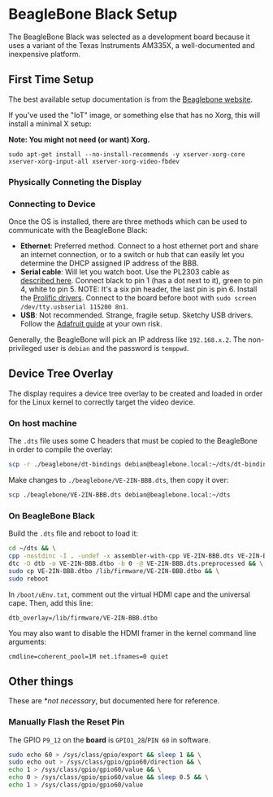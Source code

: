 # BeagleBone Black Setup

The BeagleBone Black was selected as a development board because it uses a variant of the Texas Instruments AM335X, a well-documented and inexpensive platform.

## First Time Setup

The best available setup documentation is from the [Beaglebone website](http://beagleboard.org/getting-started).

If you've used the "IoT" image, or something else that has no Xorg, this will install a minimal X setup:

**Note: You might not need (or want) Xorg.**

```
sudo apt-get install --no-install-recommends -y xserver-xorg-core xserver-xorg-input-all xserver-xorg-video-fbdev
```

### Physically Conneting the Display

### Connecting to Device

Once the OS is installed, there are three methods which can be used to communicate with the BeagleBone Black:

- **Ethernet**:
  Preferred method. Connect to a host ethernet port and share an internet connection, or to a switch or hub that can easily let you determine the DHCP assigned IP address of the BBB.
- **Serial cable**:
  Will let you watch boot. Use the PL2303 cable as [described here](https://elinux.org/Beagleboard:BeagleBone_Black_Serial#Adafruit_4_Pin_Cable_.28PL2303.29). Connect black to pin 1 (has a dot next to it), green to pin 4, white to pin 5. NOTE: It's a six pin header, the last pin is pin 6. Install the [Prolific drivers](http://www.prolific.com.tw/us/showproduct.aspx?p_id=229&pcid=41). Connect to the board before boot with `sudo screen /dev/tty.usbserial 115200 8n1`.
- **USB**:
  Not recommended. Strange, fragile setup. Sketchy USB drivers. Follow the [Adafruit guide](https://learn.adafruit.com/ssh-to-beaglebone-black-over-usb/overview) at your own risk.

Generally, the BeagleBone will pick an IP address like `192.168.x.2`. The non-privileged user is `debian` and the password is `temppwd`.

## Device Tree Overlay

The display requires a device tree overlay to be created and loaded in order for the Linux kernel to correctly target the video device.

### On host machine

The `.dts` file uses some C headers that must be copied to the BeagleBone in order to compile the overlay:

```sh
scp -r ./beaglebone/dt-bindings debian@beaglebone.local:~/dts/dt-bindings
```

Make changes to `./beaglebone/VE-2IN-BBB.dts`, then copy it over:

```sh
scp ./beaglebone/VE-2IN-BBB.dts debian@beaglebone.local:~/dts
```

### On BeagleBone Black

Build the `.dts` file and reboot to load it:

```sh
cd ~/dts && \
cpp -nostdinc -I . -undef -x assembler-with-cpp VE-2IN-BBB.dts VE-2IN-BBB.dts.preprocessed && \
dtc -O dtb -o VE-2IN-BBB.dtbo -b 0 -@ VE-2IN-BBB.dts.preprocessed && \
sudo cp VE-2IN-BBB.dtbo /lib/firmware/VE-2IN-BBB.dtbo && \
sudo reboot
```

In `/boot/uEnv.txt`, comment out the virtual HDMI cape and the universal cape. Then, add this line:

```
dtb_overlay=/lib/firmware/VE-2IN-BBB.dtbo
```

You may also want to disable the HDMI framer in the kernel command line arguments:

```
cmdline=coherent_pool=1M net.ifnames=0 quiet
```

## Other things

These are \*_not necessary_, but documented here for reference.

### Manually Flash the Reset Pin

The GPIO `P9_12` on the **board** is `GPIO1_28`/`PIN 60` in software.

```sh
sudo echo 60 > /sys/class/gpio/export && sleep 1 && \
sudo echo out > /sys/class/gpio/gpio60/direction && \
echo 1 > /sys/class/gpio/gpio60/value && \
echo 0 > /sys/class/gpio/gpio60/value && sleep 0.5 && \
echo 1 > /sys/class/gpio/gpio60/value
```
